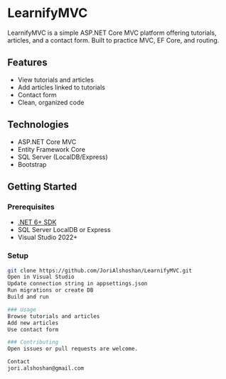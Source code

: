 # LearnifyMVC

LearnifyMVC is a simple ASP.NET Core MVC platform offering tutorials, articles, and a contact form. Built to practice MVC, EF Core, and routing.

## Features
- View tutorials and articles  
- Add articles linked to tutorials  
- Contact form  
- Clean, organized code

## Technologies
- ASP.NET Core MVC  
- Entity Framework Core  
- SQL Server (LocalDB/Express)  
- Bootstrap

## Getting Started

### Prerequisites
- [.NET 6+ SDK](https://dotnet.microsoft.com/download)  
- SQL Server LocalDB or Express  
- Visual Studio 2022+

### Setup
```bash
git clone https://github.com/JoriAlshoshan/LearnifyMVC.git
Open in Visual Studio
Update connection string in appsettings.json
Run migrations or create DB
Build and run

### Usage
Browse tutorials and articles
Add new articles
Use contact form

### Contributing
Open issues or pull requests are welcome.

Contact
jori.alshoshan@gmail.com
